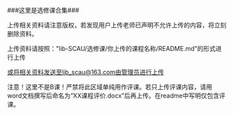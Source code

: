 ###这里是选修课合集###

上传相关资料请注意版权，若发现用户上传老师已声明不允许上传的内容，将立刻删除资料。

上传资料请按照："lib-SCAU/选修课/你上传的课程名称/README.md"的形式进行上传

或将相关资料发送至lib_scau@163.com由管理员进行上传

注意！这里不是B课！严禁将此区域单纯用作评课。若只上传评课内容，请用word文档撰写后命名为“XX课程评价.docx”后再上传。在readme中写明仅包含评课。
